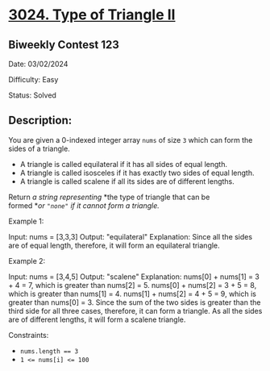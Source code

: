 # [3024\. Type of Triangle II](https://leetcode.com/problems/type-of-triangle-ii/)

## Biweekly Contest 123

Date: 03/02/2024

Difficulty: Easy

Status: Solved

## Description:

You are given a 0-indexed integer array `nums` of size `3` which can form the sides of a triangle.

-   A triangle is called equilateral if it has all sides of equal length.
-   A triangle is called isosceles if it has exactly two sides of equal length.
-   A triangle is called scalene if all its sides are of different lengths.

Return *a string representing* *the type of triangle that can be formed **or *`"none"`* if it cannot form a triangle.*

Example 1:

Input: nums = [3,3,3]
Output: "equilateral"
Explanation: Since all the sides are of equal length, therefore, it will form an equilateral triangle.

Example 2:

Input: nums = [3,4,5]
Output: "scalene"
Explanation:
nums[0] + nums[1] = 3 + 4 = 7, which is greater than nums[2] = 5.
nums[0] + nums[2] = 3 + 5 = 8, which is greater than nums[1] = 4.
nums[1] + nums[2] = 4 + 5 = 9, which is greater than nums[0] = 3.
Since the sum of the two sides is greater than the third side for all three cases, therefore, it can form a triangle.
As all the sides are of different lengths, it will form a scalene triangle.

Constraints:

-   `nums.length == 3`
-   `1 <= nums[i] <= 100`